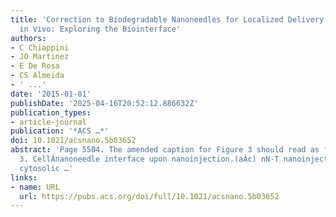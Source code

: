 ```yaml
---
title: 'Correction to Biodegradable Nanoneedles for Localized Delivery of Nanoparticles
  in Vivo: Exploring the Biointerface'
authors:
- C Chiappini
- JO Martinez
- E De Rosa
- CS Almeida
- ' ...'
date: '2015-01-01'
publishDate: '2025-04-16T20:52:12.886632Z'
publication_types:
- article-journal
publication: '*ACS …*'
doi: 10.1021/acsnano.5b03652
abstract: 'Page 5504. The amended caption for Figure 3 should read as follows: Figure
  3. CellÀnanoneedle interface upon nanoinjection.(aÀc) nN-T nanoinjection showing
  cytosolic …'
links:
- name: URL
  url: https://pubs.acs.org/doi/full/10.1021/acsnano.5b03652
---
```

